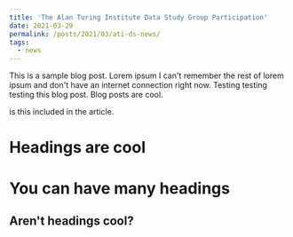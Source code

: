 ```yaml
---
title: 'The Alan Turing Institute Data Study Group Participation'
date: 2021-03-29
permalink: /posts/2021/03/ati-ds-news/
tags:
  - news
---
```


This is a sample blog post. Lorem ipsum I can't remember the rest of lorem ipsum and don't have an internet 
connection right now. Testing testing testing this blog post. Blog posts are cool.

is this included in the article.

Headings are cool
======

You can have many headings
======

Aren't headings cool?
------